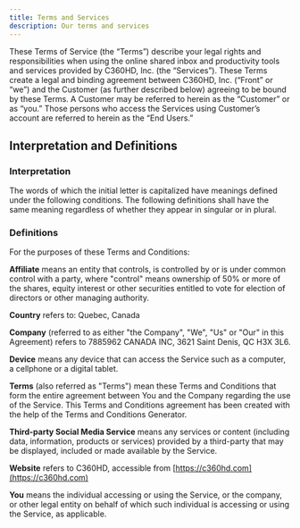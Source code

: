 ```yaml
---
title: Terms and Services
description: Our terms and services
---
```


These Terms of Service (the “Terms”) describe your legal rights and responsibilities when using the online shared inbox and productivity tools and services provided by C360HD, Inc. (the “Services”). These Terms create a legal and binding agreement between C360HD, Inc. (“Front” or “we”) and the Customer (as further described below) agreeing to be bound by these Terms. A Customer may be referred to herein as the “Customer” or as “you.” Those persons who access the Services using Customer’s account are referred to herein as the “End Users.”

## Interpretation and Definitions

### Interpretation

The words of which the initial letter is capitalized have meanings defined under the following conditions. The following definitions shall have the same meaning regardless of whether they appear in singular or in plural.

### Definitions

For the purposes of these Terms and Conditions:

**Affiliate** means an entity that controls, is controlled by or is under common control with a party, where "control" means ownership of 50% or more of the shares, equity interest or other securities entitled to vote for election of directors or other managing authority.

**Country** refers to: Quebec, Canada

**Company** (referred to as either "the Company", "We", "Us" or "Our" in this Agreement) refers to 7885962 CANADA INC, 3621 Saint Denis, QC H3X 3L6.

**Device** means any device that can access the Service such as a computer, a cellphone or a digital tablet.

**Terms** (also referred as "Terms") mean these Terms and Conditions that form the entire agreement between You and the Company regarding the use of the Service. This Terms and Conditions agreement has been created with the help of the Terms and Conditions Generator.

**Third-party Social Media Service** means any services or content (including data, information, products or services) provided by a third-party that may be displayed, included or made available by the Service.

**Website** refers to C360HD, accessible from [https://c360hd.com](https://c360hd.com)

**You** means the individual accessing or using the Service, or the company, or other legal entity on behalf of which such individual is accessing or using the Service, as applicable.
